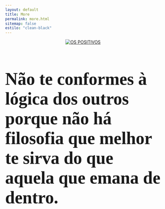 ```yaml
---
layout: default
title: More
permalink: more.html
sitemap: false
estilo: "clean-black"
---
```

<link href="https://fonts.googleapis.com/css2?family=Nothing+You+Could+Do&display=swap" rel="stylesheet">

<header>
    <a href="{{ "/" | relative_url }}">
    <img src="{{ "/assets/images/skull.gif" | absolute_url }}" alt="OS POSITIVOS" style="max-width:300px;" />
    </a>
</header>
<article class="post" style="margin-bottom:128px;">
  <div class="coluna centre">
    <h3 style="font-family: 'Nothing You Could Do', cursive;font-size:4em;">Não te conformes à lógica dos outros porque não há filosofia que melhor te sirva do que aquela que emana de dentro.</h3>
  </div>
</article>

